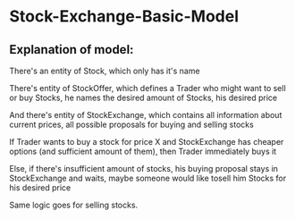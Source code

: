 # Stock-Exchange-Basic-Model

## Explanation of model:

There's an entity of Stock, which only has it's name  

There's entity of StockOffer, which defines a Trader who might want to sell or buy Stocks, he names the desired amount of Stocks, his desired price  

And there's entity of StockExchange, which contains all information about current prices, all possible proposals for buying and selling stocks  


If Trader wants to buy a stock for price X and StockExchange has cheaper options (and sufficient amount of them), then Trader immediately buys it  

Else, if there's insufficient amount of stocks, his buying proposal stays in StockExchange and waits, maybe someone would like tosell him Stocks for his desired price  

Same logic goes for selling stocks.  

